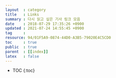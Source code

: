 ```yaml
---
layout  : category
title   : Links
summary : 다시 읽고 싶은 기사 링크 모음
date    : 2018-07-29 17:35:26 +0900 
updated : 2021-07-24 14:55:45 +0900
tag     :
resource: 94/01F5A9-0874-44D0-A3B5-79020E4C5CD0
toc     : true
public  : true
parent  : [[index]]
latex   : false
---
```

* TOC
{:toc}

